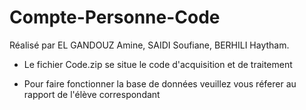 # Compte-Personne-Code

Réalisé par EL GANDOUZ Amine, SAIDI Soufiane, BERHILI Haytham.

- Le fichier Code.zip se situe le code d'acquisition et de traitement

- Pour faire fonctionner la base de données veuillez vous réferer au rapport de l'élève correspondant 
